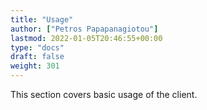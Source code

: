 ```yaml
---
title: "Usage"
author: ["Petros Papapanagiotou"]
lastmod: 2022-01-05T20:46:55+00:00
type: "docs"
draft: false
weight: 301
---
```


This section covers basic usage of the client.